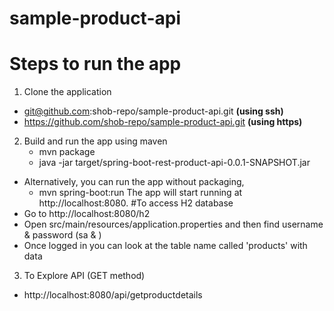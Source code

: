 sample-product-api
==
Steps to run the app
=

1. Clone the application

 - git@github.com:shob-repo/sample-product-api.git **(using ssh)**
 - https://github.com/shob-repo/sample-product-api.git **(using https)**

2. Build and run the app using maven
	- mvn package
    - java -jar target/spring-boot-rest-product-api-0.0.1-SNAPSHOT.jar
 - Alternatively, you can run the app without packaging,
	- mvn spring-boot:run
The app will start running at http://localhost:8080.
#To access H2 database
- Go to http://localhost:8080/h2
- Open src/main/resources/application.properties and then find username & password (sa & )
- Once logged in you can look at the table name called 'products' with data
3. To Explore API (GET method)
- http://localhost:8080/api/getproductdetails
